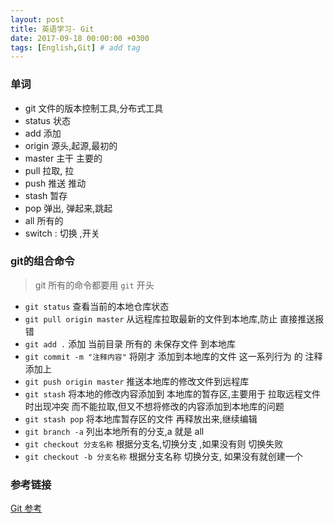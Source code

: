 ```yaml
---
layout: post
title: 英语学习- Git
date: 2017-09-18 00:00:00 +0300
tags: [English,Git] # add tag
---
```


### 单词

*  git 文件的版本控制工具,分布式工具 
*  status 状态  
*  add 添加
*  origin 源头,起源,最初的
*  master 主干 主要的
*  pull 拉取, 拉
*  push 推送 推动
*  stash 暂存
*  pop 弹出, 弹起来,跳起
*  all 所有的 
*  switch : 切换 ,开关


### git的组合命令

> git 所有的命令都要用 `git` 开头
 
 
* `git status` 查看当前的本地仓库状态 
*  `git pull origin master` 从远程库拉取最新的文件到本地库,防止 直接推送报错
*  `git add .` 添加 当前目录 所有的 未保存文件 到本地库
*  `git commit -m "注释内容"` 将刚才 添加到本地库的文件 这一系列行为 的 注释添加上
*  `git push origin master` 推送本地库的修改文件到远程库
* `git stash` 将本地的修改内容添加到 本地库的暂存区,主要用于 拉取远程文件时出现冲突 而不能拉取,但又不想将修改的内容添加到本地库的问题
* `git stash pop` 将本地库暂存区的文件 再释放出来,继续编辑
* `git branch -a` 列出本地所有的分支,a 就是 all
* `git checkout 分支名称` 根据分支名,切换分支 ,如果没有则 切换失败
* `git checkout -b 分支名称` 根据分支名称 切换分支, 如果没有就创建一个

### 参考链接

[Git 参考](https://rogerdudler.github.io/git-guide/index.zh.html)


